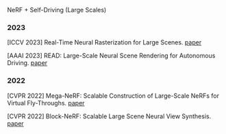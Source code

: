 NeRF + Self-Driving (Large Scales)


### 2023

[ICCV 2023] Real-Time Neural Rasterization for Large Scenes. [paper](https://waabi.ai/NeuRas/) 

[AAAI 2023] READ: Large-Scale Neural Scene Rendering for Autonomous Driving. [paper](https://github.com/JOP-Lee/READ) 

### 2022

[CVPR 2022] Mega-NeRF: Scalable Construction of Large-Scale NeRFs for Virtual Fly-Throughs. [paper](https://meganerf.cmusatyalab.org/)

[CVPR 2022] Block-NeRF: Scalable Large Scene Neural View Synthesis. [paper](https://waymo.com/intl/zh-cn/research/block-nerf/)